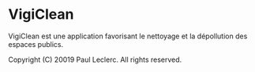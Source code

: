 # VigiClean

VigiClean est une application favorisant le nettoyage et la dépollution des espaces publics.

Copyright (C) 20019 Paul Leclerc. All rights reserved.

